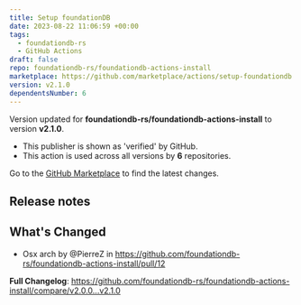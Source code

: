 ```yaml
---
title: Setup foundationDB
date: 2023-08-22 11:06:59 +00:00
tags:
  - foundationdb-rs
  - GitHub Actions
draft: false
repo: foundationdb-rs/foundationdb-actions-install
marketplace: https://github.com/marketplace/actions/setup-foundationdb
version: v2.1.0
dependentsNumber: 6
---
```



Version updated for **foundationdb-rs/foundationdb-actions-install** to version **v2.1.0**.
- This publisher is shown as 'verified' by GitHub.
- This action is used across all versions by **6** repositories.

Go to the [GitHub Marketplace](https://github.com/marketplace/actions/setup-foundationdb) to find the latest changes.

## Release notes

## What's Changed
* Osx arch by @PierreZ in https://github.com/foundationdb-rs/foundationdb-actions-install/pull/12


**Full Changelog**: https://github.com/foundationdb-rs/foundationdb-actions-install/compare/v2.0.0...v2.1.0
